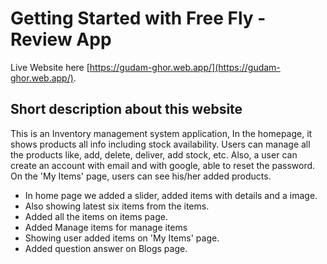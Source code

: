 # Getting Started with Free Fly - Review App

Live Website here [https://gudam-ghor.web.app/](https://gudam-ghor.web.app/).

## Short description about this website

This is an Inventory management system application, In the homepage, it shows products all info including stock availability. Users can manage all the products like, add, delete, deliver, add stock, etc. Also, a user can create an account with email and with google, able to reset the password. On the 'My Items' page, users can see his/her added products.

* In home page we added a slider, added items with details and a image.
* Also showing latest six items from the items.
* Added all the items on items page.
* Added Manage items for manage items
* Showing user added items on 'My Items' page.
* Added question answer on Blogs page.
